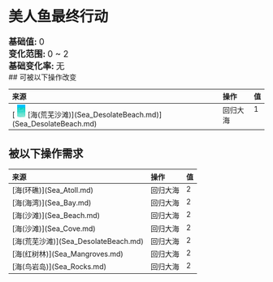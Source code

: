 # 美人鱼最终行动  
<div style="font-size:1.2em"><b>基础值: </b> 0 </div>  
<div style="font-size:1.2em"><b>变化范围: </b> 0 ~ 2 </div>  
<div style="font-size:1.2em"><b>基础变化率: </b> 无 </div>  
## 可被以下操作改变  
<table class="table table-bordered" data-toggle="table"  ><thead style=""><tr ><th  style="text-align:left;vertical-align:top;"  >来源</th><th  style="text-align:left;vertical-align:top;"  >操作</th><th  style="text-align:left;vertical-align:top;"  data-sortable="true"  >值</th></tr></thead><tr ><td  style="text-align:left;vertical-align:top;"  >[<div style="width:25px;display:inline-block;text-align:center"><img decoding="async" src="../wiki/Sprite/Sea.png" href="a.md" style="max-width:25px;max-height:25px;"></div>[海(荒芜沙滩)](Sea_DesolateBeach.md)](Sea_DesolateBeach.md)</td><td  style="text-align:left;vertical-align:top;"  >回归大海</td><td  style="text-align:left;vertical-align:top;"  >1</td></tr></tbody></table>  
  
## 被以下操作需求  
<table class="table table-bordered" data-toggle="table"  ><thead style=""><tr ><th  style="text-align:left;vertical-align:top;"  >来源</th><th  style="text-align:left;vertical-align:top;"  >操作</th><th  style="text-align:left;vertical-align:top;"  data-sortable="true"  >值</th></tr></thead><tr ><td  style="text-align:left;vertical-align:top;"  >[海(环礁)](Sea_Atoll.md)</td><td  style="text-align:left;vertical-align:top;"  >回归大海</td><td  style="text-align:left;vertical-align:top;"  >2</td></tr><tr ><td  style="text-align:left;vertical-align:top;"  >[海(海湾)](Sea_Bay.md)</td><td  style="text-align:left;vertical-align:top;"  >回归大海</td><td  style="text-align:left;vertical-align:top;"  >2</td></tr><tr ><td  style="text-align:left;vertical-align:top;"  >[海(沙滩)](Sea_Beach.md)</td><td  style="text-align:left;vertical-align:top;"  >回归大海</td><td  style="text-align:left;vertical-align:top;"  >2</td></tr><tr ><td  style="text-align:left;vertical-align:top;"  >[海(沙滩)](Sea_Cove.md)</td><td  style="text-align:left;vertical-align:top;"  >回归大海</td><td  style="text-align:left;vertical-align:top;"  >2</td></tr><tr ><td  style="text-align:left;vertical-align:top;"  >[海(荒芜沙滩)](Sea_DesolateBeach.md)</td><td  style="text-align:left;vertical-align:top;"  >回归大海</td><td  style="text-align:left;vertical-align:top;"  >2</td></tr><tr ><td  style="text-align:left;vertical-align:top;"  >[海(红树林)](Sea_Mangroves.md)</td><td  style="text-align:left;vertical-align:top;"  >回归大海</td><td  style="text-align:left;vertical-align:top;"  >2</td></tr><tr ><td  style="text-align:left;vertical-align:top;"  >[海(鸟岩岛)](Sea_Rocks.md)</td><td  style="text-align:left;vertical-align:top;"  >回归大海</td><td  style="text-align:left;vertical-align:top;"  >2</td></tr></tbody></table>  
  


<script>document.title="美人鱼最终行动 - 卡牌生存百科 Card Survival Wiki";</script>